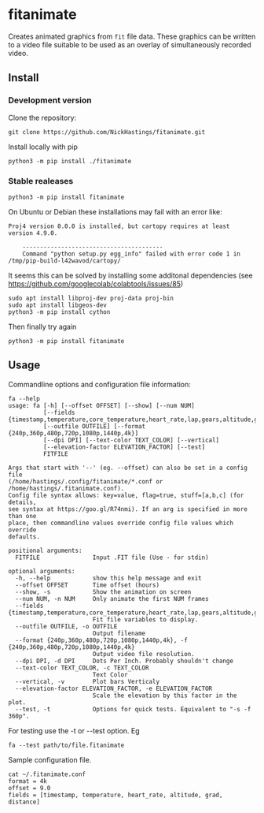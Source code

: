 # fitanimate
Creates animated graphics from `fit` file data. These graphics can be written to a video file suitable to be used as an overlay of simultaneously recorded video.

## Install

### Development version
Clone the repository:
```
git clone https://github.com/NickHastings/fitanimate.git
```
Install locally with pip
```
python3 -m pip install ./fitanimate
```
### Stable realeases
```
python3 -m pip install fitanimate
```

On Ubuntu or Debian these installations may fail with an error like:
```
Proj4 version 0.0.0 is installed, but cartopy requires at least version 4.9.0.

    ----------------------------------------
    Command "python setup.py egg_info" failed with error code 1 in /tmp/pip-build-l42wavod/cartopy/
```
It seems this can be solved by installing some additonal dependencies (see https://github.com/googlecolab/colabtools/issues/85)
```
sudo apt install libproj-dev proj-data proj-bin
sudo apt install libgeos-dev
python3 -m pip install cython
```
Then finally try again
```
python3 -m pip install fitanimate
```

## Usage

Commandline options and configuration file information:
```
fa --help
usage: fa [-h] [--offset OFFSET] [--show] [--num NUM]
          [--fields {timestamp,temperature,core_temperature,heart_rate,lap,gears,altitude,grad,distance}]
          [--outfile OUTFILE] [--format {240p,360p,480p,720p,1080p,1440p,4k}]
          [--dpi DPI] [--text-color TEXT_COLOR] [--vertical]
          [--elevation-factor ELEVATION_FACTOR] [--test]
          FITFILE

Args that start with '--' (eg. --offset) can also be set in a config file
(/home/hastings/.config/fitanimate/*.conf or /home/hastings/.fitanimate.conf).
Config file syntax allows: key=value, flag=true, stuff=[a,b,c] (for details,
see syntax at https://goo.gl/R74nmi). If an arg is specified in more than one
place, then commandline values override config file values which override
defaults.

positional arguments:
  FITFILE               Input .FIT file (Use - for stdin)

optional arguments:
  -h, --help            show this help message and exit
  --offset OFFSET       Time offset (hours)
  --show, -s            Show the animation on screen
  --num NUM, -n NUM     Only animate the first NUM frames
  --fields {timestamp,temperature,core_temperature,heart_rate,lap,gears,altitude,grad,distance}
                        Fit file variables to display.
  --outfile OUTFILE, -o OUTFILE
                        Output filename
  --format {240p,360p,480p,720p,1080p,1440p,4k}, -f {240p,360p,480p,720p,1080p,1440p,4k}
                        Output video file resolution.
  --dpi DPI, -d DPI     Dots Per Inch. Probably shouldn't change
  --text-color TEXT_COLOR, -c TEXT_COLOR
                        Text Color
  --vertical, -v        Plot bars Verticaly
  --elevation-factor ELEVATION_FACTOR, -e ELEVATION_FACTOR
                        Scale the elevation by this factor in the plot.
  --test, -t            Options for quick tests. Equivalent to "-s -f 360p".
```

For testing use the -t or --test option. Eg
```
fa --test path/to/file.fitanimate
```
Sample configuration file.
```
cat ~/.fitanimate.conf
format = 4k
offset = 9.0
fields = [timestamp, temperature, heart_rate, altitude, grad, distance]
```
